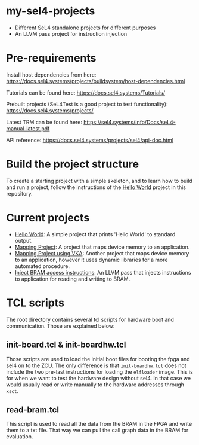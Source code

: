 # my-sel4-projects
- Different SeL4 standalone projects for different purposes
- An LLVM pass project for instruction injection

# Pre-requirements
Install host dependencies from here:
<https://docs.sel4.systems/projects/buildsystem/host-dependencies.html>

Tutorials can be found here:
<https://docs.sel4.systems/Tutorials/>

Prebuilt projects (SeL4Test is a good project to test functionality):
<https://docs.sel4.systems/projects/>

Latest TRM can be found here:
<https://sel4.systems/Info/Docs/seL4-manual-latest.pdf>

API reference:
<https://docs.sel4.systems/projects/sel4/api-doc.html>

# Build the project structure
To create a starting project with a simple skeleton, and to learn how to build
and run a project, follow the instructions of the [Hello
World](https://github.com/mskordal/my-sel4-projects/tree/main/projects/hello)
project in this repository.

# Current projects
- [Hello
  World](https://github.com/mskordal/my-sel4-projects/tree/main/projects/hello):
  A simple project that prints 'Hello World' to standard output.
- [Mapping
  Project](https://github.com/mskordal/my-sel4-projects/tree/main/projects/mapping):
  A project that maps device memory to an application.
- [Mapping Project using
  VKA](https://github.com/mskordal/my-sel4-projects/tree/main/projects/vkamapping):
  Another project that maps device memory to an application, however it uses
  dynamic libraries for a more automated procedure.
- [Inject BRAM access
  instructions](https://github.com/mskordal/my-sel4-projects/tree/main/myLlvmPass):
  An LLVM pass that injects instructions to application for reading and writing
  to BRAM.

# TCL scripts
The root directory contains several tcl scripts for hardware boot and
communication. Those are explained below:

## init-board.tcl & init-boardhw.tcl
Those scripts are used to load the initial boot files for booting the fpga and
sel4 on to the ZCU. The only difference is that `init-boardhw.tcl` does not
include the two pre-last instructions for loading the `elfloader` image. This is
for when we want to test the hardware design without sel4. In that case we would
usually read or write manually to the hardware addresses through `xsct`.

## read-bram.tcl
This script is used to read all the data from the BRAM in the FPGA and write
them to a txt file. That way we can pull the call graph data in the BRAM for
evaluation.